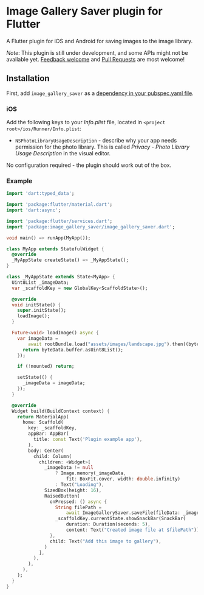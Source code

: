 # Image Gallery Saver plugin for Flutter


A Flutter plugin for iOS and Android for saving images to the image library.

*Note*: This plugin is still under development, and some APIs might not be available yet. [Feedback welcome](https://github.com/Makarezp/image_gallery_saver/issues) and [Pull Requests](https://github.com/Makarezp/image_gallery_saver/pulls) are most welcome!

## Installation

First, add `image_gallery_saver` as a [dependency in your pubspec.yaml file](https://flutter.io/platform-plugins/).

### iOS

Add the following keys to your _Info.plist_ file, located in `<project root>/ios/Runner/Info.plist`:

* `NSPhotoLibraryUsageDescription` - describe why your app needs permission for the photo library. This is called _Privacy - Photo Library Usage Description_ in the visual editor.


No configuration required - the plugin should work out of the box.

### Example

``` dart
import 'dart:typed_data';

import 'package:flutter/material.dart';
import 'dart:async';

import 'package:flutter/services.dart';
import 'package:image_gallery_saver/image_gallery_saver.dart';

void main() => runApp(MyApp());

class MyApp extends StatefulWidget {
  @override
  _MyAppState createState() => _MyAppState();
}

class _MyAppState extends State<MyApp> {
  Uint8List _imageData;
  var _scaffoldKey = new GlobalKey<ScaffoldState>();

  @override
  void initState() {
    super.initState();
    loadImage();
  }

  Future<void> loadImage() async {
    var imageData =
        await rootBundle.load("assets/images/landscape.jpg").then((byteData) {
      return byteData.buffer.asUint8List();
    });

    if (!mounted) return;

    setState(() {
      _imageData = imageData;
    });
  }

  @override
  Widget build(BuildContext context) {
    return MaterialApp(
      home: Scaffold(
        key: _scaffoldKey,
        appBar: AppBar(
          title: const Text('Plugin example app'),
        ),
        body: Center(
          child: Column(
            children: <Widget>[
              _imageData != null
                  ? Image.memory(_imageData,
                      fit: BoxFit.cover, width: double.infinity)
                  : Text("Loading"),
              SizedBox(height: 16),
              RaisedButton(
                onPressed: () async {
                  String filePath =
                      await ImageGallerySaver.saveFile(fileData: _imageData);
                  _scaffoldKey.currentState.showSnackBar(SnackBar(
                      duration: Duration(seconds: 5),
                      content: Text("Created image file at $filePath")));
                },
                child: Text("Add this image to gallery"),
              )
            ],
          ),
        ),
      ),
    );
  }
}
```